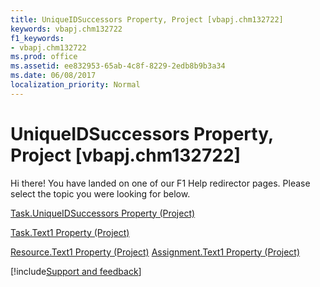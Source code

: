 ```yaml
---
title: UniqueIDSuccessors Property, Project [vbapj.chm132722]
keywords: vbapj.chm132722
f1_keywords:
- vbapj.chm132722
ms.prod: office
ms.assetid: ee832953-65ab-4c8f-8229-2edb8b9b3a34
ms.date: 06/08/2017
localization_priority: Normal
---
```



# UniqueIDSuccessors Property, Project [vbapj.chm132722]

Hi there! You have landed on one of our F1 Help redirector pages. Please select the topic you were looking for below.

[Task.UniqueIDSuccessors Property (Project)](https://msdn.microsoft.com/library/2462e6da-8624-62f6-408e-0f50de82096d%28Office.15%29.aspx)

[Task.Text1 Property (Project)](https://msdn.microsoft.com/library/dd2efa6b-0f0c-85d1-e2dd-44a80e5ad5cf%28Office.15%29.aspx)

[Resource.Text1 Property (Project)](https://msdn.microsoft.com/library/92d98fdb-64c2-902c-d832-930097c75196%28Office.15%29.aspx)
[Assignment.Text1 Property (Project)](https://msdn.microsoft.com/library/67f01a8c-facb-cbfc-64df-e32a053dcab3%28Office.15%29.aspx)

[!include[Support and feedback](~/includes/feedback-boilerplate.md)]